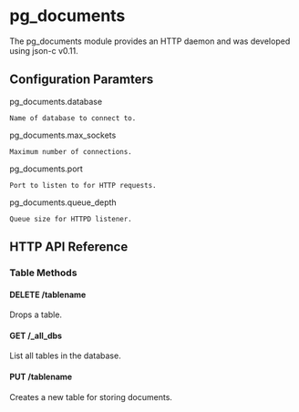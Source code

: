 # pg_documents

The pg_documents module provides an HTTP daemon and was developed using json-c
v0.11.

## Configuration Paramters

pg_documents.database

    Name of database to connect to.

pg_documents.max_sockets

    Maximum number of connections.

pg_documents.port

    Port to listen to for HTTP requests.

pg_documents.queue_depth

    Queue size for HTTPD listener.

## HTTP API Reference

### Table Methods

#### DELETE /tablename

Drops a table.

#### GET /_all_dbs

List all tables in the database.

#### PUT /tablename

Creates a new table for storing documents.
